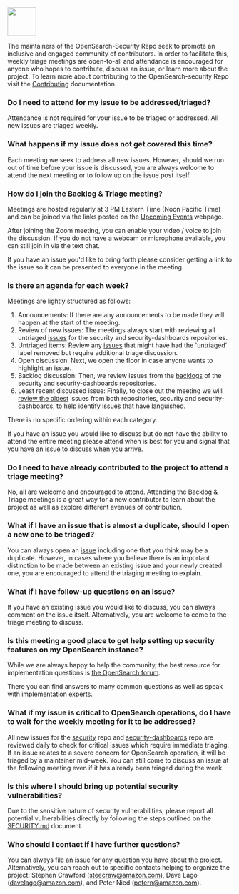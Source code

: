 <img src="https://opensearch.org/assets/img/opensearch-logo-themed.svg" height="64px">

The maintainers of the OpenSearch-Security Repo seek to promote an inclusive and engaged community of contributors. In order to facilitate this, weekly triage meetings are open-to-all and attendance is encouraged for anyone who hopes to contribute, discuss an issue, or learn more about the project. To learn more about contributing to the OpenSearch-security Repo visit the [Contributing](./CONTRIBUTING.md) documentation.

### Do I need to attend for my issue to be addressed/triaged?

Attendance is not required for your issue to be triaged or addressed. All new issues are triaged weekly.

### What happens if my issue does not get covered this time?

Each meeting we seek to  address all new issues. However, should we run out of time before your issue is discussed, you are always welcome to attend the next meeting or to follow up on the issue post itself.

### How do I join the Backlog & Triage meeting?

Meetings are hosted regularly at 3 PM Eastern Time (Noon Pacific Time) and can be joined via the links posted on the [Upcoming Events](https://opensearch.org/events) webpage.

After joining the Zoom meeting, you can enable your video / voice to join the discussion.  If you do not have a webcam or microphone available, you can still join in via the text chat.

If you have an issue you'd like to bring forth please consider getting a link to the issue so it can be presented to everyone in the meeting.

### Is there an agenda for each week?

Meetings are lightly structured as follows: 

1. Announcements: If there are any announcements to be made they will happen at the start of the meeting.
2. Review of new issues: The meetings always start with reviewing all untriaged [issues](https://github.com/search?q=label%3Auntriaged+is%3Aopen++repo%3Aopensearch-project%2Fsecurity+repo%3Aopensearch-project%2Fsecurity-dashboards-plugin&type=issues&ref=advsearch&s=created&o=desc) for the security and security-dashboards repositories.
3. Untriaged items: Review any [issues](https://github.com/search?q=-label%3Atriaged+is%3Aopen++is%3Aissue+repo%3Aopensearch-project%2Fsecurity+repo%3Aopensearch-project%2Fsecurity-dashboards-plugin&type=issues) that might have had the 'untriaged' label removed but require additional triage discussion.
4. Open discussion: Next, we open the floor in case anyone wants to highlight an issue.
5. Backlog discussion: Then, we review issues from the [backlogs](https://github.com/search?q=label%3A%22sprint+backlog%22+is%3Aopen++repo%3Aopensearch-project%2Fsecurity+repo%3Aopensearch-project%2Fsecurity-dashboards-plugin&type=issues&ref=advsearch&s=created&o=desc) of the security and security-dashboards repositories.
6. Least recent discussed issue: Finally, to close out the meeting we will [review the oldest](https://github.com/search?q=+is%3Aopen++repo%3Aopensearch-project%2Fsecurity+repo%3Aopensearch-project%2Fsecurity-dashboards-plugin&type=issues&ref=advsearch&s=updated&o=asc) issues from both repositories, security and security-dashboards, to help identify issues that have languished.

There is no specific ordering within each category.

If you have an issue you would like to discuss but do not have the ability to attend the entire meeting please attend when is best for you and signal that you have an issue to discuss when you arrive.

### Do I need to have already contributed to the project to attend a triage meeting?

No, all are welcome and encouraged to attend. Attending the Backlog & Triage meetings is a great way for a new contributor to learn about the project as well as explore different avenues of contribution.

### What if I have an issue that is almost a duplicate, should I open a new one to be triaged?

You can always open an [issue](ttps://github.com/opensearch-project/security/issues/new/choose) including one that you think may be a duplicate. However, in cases where you believe there is an important distinction to be made between an existing issue and your newly created one, you are encouraged to attend the triaging meeting to explain.

### What if I have follow-up questions on an issue?

If you have an existing issue you would like to discuss, you can always comment on the issue itself. Alternatively, you are welcome to come to the triage meeting to discuss.

### Is this meeting a good place to get help setting up security features on my OpenSearch instance?

While we are always happy to help the community, the best resource for implementation questions is [the OpenSearch forum](https://forum.opensearch.org/c/security/3).

There you can find answers to many common questions as well as speak with implementation experts.

### What if my issue is critical to OpenSearch operations, do I have to wait for the weekly meeting for it to be addressed?

All new issues for the [security](https://github.com/opensearch-project/security/issues?q=is%3Aissue+is%3Aopen+label%3Auntriaged) repo and [security-dashboards](https://github.com/opensearch-project/security-dashboards-plugin/issues?q=is%3Aissue+is%3Aopen+-label%3Atriaged) repo are reviewed daily to check for critical issues which require immediate triaging. If an issue relates to a severe concern for OpenSearch operation, it will be triaged by a maintainer mid-week. You can still come to discuss an issue at the following meeting even if it has already been triaged during the week. 

### Is this where I should bring up potential security vulnerabilities?

Due to the sensitive nature of security vulnerabilities, please report all potential vulnerabilities directly by following the steps outlined on the [SECURITY.md](https://github.com/opensearch-project/security/blob/main/SECURITY.md) document.

### Who should I contact if I have further questions?

You can always file an [issue](ttps://github.com/opensearch-project/security/issues/new/choose) for any question you have about the project. Alternatively, you can reach out to specific contacts helping to organize the project: Stephen Crawford (steecraw@amazon.com), Dave Lago (davelago@amazon.com), and Peter Nied (petern@amazon.com).
